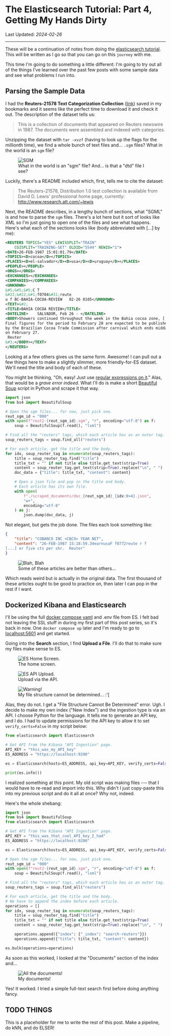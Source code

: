 # The Elasticsearch Tutorial: Part 4, Getting My Hands Dirty

<!-- ID: 0040 -->
Last Updated: _2024-02-26_

---

These will be a continuation of notes from doing the [elasticsearch tutorial](https://www.elastic.co/search-labs/tutorials/search-tutorial/welcome).  This will be written as I go so that you can go on this `journey` with me.

This time I'm going to do something a little different: I'm going to try out all of the things I've learned over the past few posts with some sample data and see what problems I run into.

## Parsing the Sample Data

I had the **Reuters-21578 Text Categorization Collection** ([link](https://kdd.ics.uci.edu/databases/reuters21578/reuters21578.html)) saved in my bookmarks and it seems like the perfect time to download it and check it out.  The description of the dataset tells us:

> This is a collection of documents that appeared on Reuters newswire in 1987. The documents were assembled and indexed with categories.

Unzipping the dataset with `tar -xvzf` (having to look up the flags for the millionth time), we find a whole bunch of text files and... `.sgm` files?  What in the world is an `sgm` file?

<figure>
    <img src="../assets/images/elasticsearch-tutorial-04_sgm.png"
         alt="SGM">
    <figcaption>What in the world is an "sgm" file?  And... is that a "dtd" file I see?</figcaption>
</figure>

Luckily, there's a README included which, first, tells me to cite the dataset:

> The Reuters-21578, Distribution 1.0 test collection is available
from David D. Lewis' professional home page, currently: <http://www.research.att.com/~lewis>

Next, the README describes, in a lengthy bunch of sections, what "SGML" is and how to parse the `sgm` files.  There's a lot here but it sort of looks like XML so I'm just going to open one of the files and see what happens.  Here's what each of the sections looks like (body abbreviated with [...] by me):

```xml
<REUTERS TOPICS="YES" LEWISSPLIT="TRAIN" 
    CGISPLIT="TRAINING-SET" OLDID="5544" NEWID="1">
<DATE>26-FEB-1987 15:01:01.79</DATE>
<TOPICS><D>cocoa</D></TOPICS>
<PLACES><D>el-salvador</D><D>usa</D><D>uruguay</D></PLACES>
<PEOPLE></PEOPLE>
<ORGS></ORGS>
<EXCHANGES></EXCHANGES>
<COMPANIES></COMPANIES>
<UNKNOWN> 
&#5;&#5;&#5;C T
&#22;&#22;&#1;f0704&#31;reute
u f BC-BAHIA-COCOA-REVIEW   02-26 0105</UNKNOWN>
<TEXT>&#2;
<TITLE>BAHIA COCOA REVIEW</TITLE>
<DATELINE>    SALVADOR, Feb 26 - </DATELINE>
<BODY>Showers continued throughout the week in the Bahia cocoa zone, [...] 
Final figures for the period to February 28 are expected to be published 
by the Brazilian Cocoa Trade Commission after carnival which ends midday 
on February 27.
 Reuter
&#3;</BODY></TEXT>
</REUTERS>
```

Looking at a few others gives us the same form.  Awesome!  I can pull out a few things here to make a slightly slimmer, more friendly-for-ES dataset.  We'll need the title and body of each of these.

You might be thinking, "Oh, easy!  Just use [regular expressions on it](https://stackoverflow.com/a/1732454)."  Alas, that would be a _grave error indeed_.  What I'll do is make a short [Beautiful Soup](https://beautiful-soup-4.readthedocs.io/en/latest/) script in Python and scrape it that way.  

```python
import json
from bs4 import BeautifulSoup

# Open the sgm files... for now, just pick one.
reut_sgm_id = "000"
with open(f"reut2-{reut_sgm_id}.sgm", "r", encoding="utf-8") as f:
    soup = BeautifulSoup(f.read(), "lxml")

# Find all the "reuters" tags, which each article has as an outer tag.
soup_reuters_tags = soup.find_all("reuters")

# For each article, get the title and the body.
for idx, soup_reuter_tag in enumerate(soup_reuters_tags):
    title = soup_reuter_tag.find("title")
    title_txt = "" if not title else title.get_text(strip=True)
    content = soup_reuter_tag.get_text(strip=True).replace("\n", " ")
    doc_data = {"title": title_txt, "content": content}

    # Open a json file and pop in the title and body.
    # Each article has its own file.
    with open(
        f"./scraped_documents/doc_{reut_sgm_id}_{idx:0>4}.json", 
        "w+", 
        encoding="utf-8"
    ) as j:
        json.dump(doc_data, j)
```

Not elegant, but gets the job done.  The files each look something like:

```json
{
    "title": "COBANCO INC <CBCO> YEAR NET",
    "content": "26-FEB-1987 15:18:59.34earnusaF f0772reute r f 
[...] or five cts per shr.  Reuter"
}
```

<figure>
    <img src="../assets/images/elasticsearch-tutorial-04_blah.png"
         alt="Blah, Blah">
    <figcaption>Some of these articles are better than others...</figcaption>
</figure>

Which reads weird but _is_ actually in the original data.  The first thousand of these articles ought to be good to practice on, then later I can pop in the rest if I want.

## Dockerized Kibana and Elasticsearch

I'll be using the full [docker compose yaml](https://www.elastic.co/guide/en/elasticsearch/reference/current/docker.html#docker-compose-file) and .env file from ES.  I felt bad not leaving the SSL stuff in during my first part of this post series, so it's back in now.  One `docker compose up` later and I'm ready to go to <localhost:5601> and get started.

Going into the **Search** section, I find **Upload a File**.  I'll do that to make sure my files make sense to ES.

<figure>
    <img src="../assets/images/elasticsearch-tutorial-04_es_1.png"
         alt="ES Home Screen.">
    <figcaption>The home screen.</figcaption>
</figure>

<figure>
    <img src="../assets/images/elasticsearch-tutorial-04_es_2.png"
         alt="ES API Upload.">
    <figcaption>Upload via the API.</figcaption>
</figure>

<figure>
    <img src="../assets/images/elasticsearch-tutorial-04_es_3.png"
         alt="Warning!">
    <figcaption>My file structure cannot be determined... :'[</figcaption>
</figure>

Alas, they do not.  I get a "File Structure Cannot Be Determined" error.  Ugh.  I decide to make my own index ("New Index") and the ingestion type is via an API.  I choose Python for the language.  It tells me to generate an API key, and I do.  I had to update permissions for the API key to allow it to set `verify_certs=False` in my script below:

```python
from elasticsearch import Elasticsearch

# Get API from the Kibana "API Ingestion" page.
API_KEY = "this_was_my_API_key"
ES_ADDRESS = "https://localhost:9200"

es = Elasticsearch(hosts=ES_ADDRESS, api_key=API_KEY, verify_certs=False)

print(es.info())
```

I realized something at this point.  My old script was making files --- that I would have to re-read and import into this.  Why didn't I just copy-paste this into my previous script and do it all at once?  Why not, indeed.

Here's the whole shebang:

```python
import json
from bs4 import BeautifulSoup
from elasticsearch import Elasticsearch

# Get API from the Kibana "API Ingestion" page.
API_KEY = "this_was_that_cool_API_key_I_had"
ES_ADDRESS = "https://localhost:9200"

es = Elasticsearch(hosts=ES_ADDRESS, api_key=API_KEY, verify_certs=False)

# Open the sgm files... for now, just pick one.
reut_sgm_id = "000"
with open(f"reut2-{reut_sgm_id}.sgm", "r", encoding="utf-8") as f:
    soup = BeautifulSoup(f.read(), "lxml")

# Find all the "reuters" tags, which each article has as an outer tag.
soup_reuters_tags = soup.find_all("reuters")

# For each article, get the title and the body.
# We have to append the index before each article.
operations = []
for idx, soup_reuter_tag in enumerate(soup_reuters_tags):
    title = soup_reuter_tag.find("title")
    title_txt = "" if not title else title.get_text(strip=True)
    content = soup_reuter_tag.get_text(strip=True).replace("\n", " ")

    operations.append({"index": {"_index": "search-reuters"}})
    operations.append({"title": title_txt, "content": content})

es.bulk(operations=operations)
```

As soon as this worked, I looked at the "Documents" section of the index and...

<figure>
    <img src="../assets/images/elasticsearch-tutorial-04_es_4.png"
         alt="All the documents!">
    <figcaption>My documents!</figcaption>
</figure>

Yes!  It worked.  I tried a simple full-text search first before doing anything fancy.

## TODO THINGS

This is a placeholder for me to write the rest of this post.  Make a pipeline, do kNN, and do ELSER!

<!-- ## Next Time

The next thing that the tutorial recommends doing is a [Chatbot Tutorial](https://www.elastic.co/search-labs/tutorials/chatbot-tutorial/welcome).  Since this tutorial goes over the [Langchain](https://www.langchain.com/) project and works with some concepts I'm not familiar with, I think it might be fun to try out.

See you there! -->
